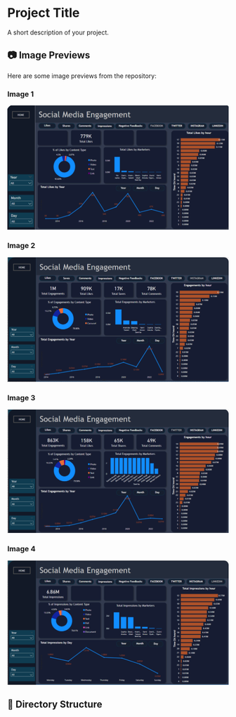 # Project Title

A short description of your project.

## 📷 Image Previews

Here are some image previews from the repository:

### Image 1
![Image 1](facebook.png)

### Image 2
![Image 2](Instagram.png)

### Image 3
![Image 3](twitter.png)

### Image 4
![Image 3](LinkedIn.png)

## 📁 Directory Structure

